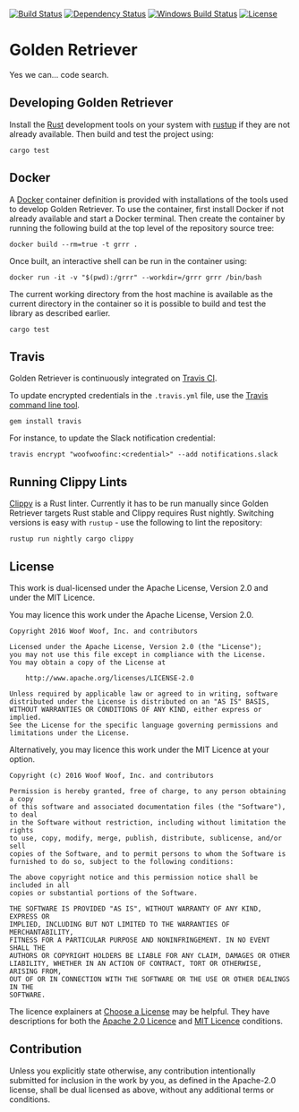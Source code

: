 [![Build Status](https://travis-ci.org/woofwoofinc/golden_retriever.svg?branch=master)](https://travis-ci.org/woofwoofinc/golden_retriever)
[![Dependency Status](https://dependencyci.com/github/woofwoofinc/golden_retriever/badge)](https://dependencyci.com/github/woofwoofinc/golden_retriever)
[![Windows Build Status](https://ci.appveyor.com/api/projects/status/nve0g5owu810pi4w/branch/master?svg=true)](https://ci.appveyor.com/project/passy/golden_retriever)
[![License](https://img.shields.io/github/license/woofwoofinc/golden_retriever.svg)](https://github.com/woofwoofinc/golden_retriever#license)


Golden Retriever
================
Yes we can... code search.


Developing Golden Retriever
---------------------------
Install the [Rust] development tools on your system with [rustup] if they are
not already available. Then build and test the project using:

    cargo test

[Rust]: https://www.rust-lang.org
[rustup]: https://www.rustup.rs


Docker
------
A [Docker] container definition is provided with installations of the tools
used to develop Golden Retriever. To use the container, first install Docker if
not already available and start a Docker terminal. Then create the container by
running the following build at the top level of the repository source tree:

    docker build --rm=true -t grrr .

[Docker]: http://docker.io

Once built, an interactive shell can be run in the container using:

    docker run -it -v "$(pwd):/grrr" --workdir=/grrr grrr /bin/bash

The current working directory from the host machine is available as the current
directory in the container so it is possible to build and test the library as
described earlier.

    cargo test


Travis
------
Golden Retriever is continuously integrated on [Travis CI].

To update encrypted credentials in the `.travis.yml` file, use the
[Travis command line tool].

    gem install travis

For instance, to update the Slack notification credential:

    travis encrypt "woofwoofinc:<credential>" --add notifications.slack

[Travis CI]: https://travis-ci.org
[Travis command line tool]: https://docs.travis-ci.com/user/encryption-keys


Running Clippy Lints
--------------------
[Clippy] is a Rust linter. Currently it has to be run manually since Golden
Retriever targets Rust stable and Clippy requires Rust nightly. Switching
versions is easy with `rustup` - use the following to lint the repository:

    rustup run nightly cargo clippy

[Clippy]: https://github.com/Manishearth/rust-clippy


License
-------
This work is dual-licensed under the Apache License, Version 2.0 and under the
MIT Licence.

You may licence this work under the Apache License, Version 2.0.

    Copyright 2016 Woof Woof, Inc. and contributors

    Licensed under the Apache License, Version 2.0 (the "License");
    you may not use this file except in compliance with the License.
    You may obtain a copy of the License at

        http://www.apache.org/licenses/LICENSE-2.0

    Unless required by applicable law or agreed to in writing, software
    distributed under the License is distributed on an "AS IS" BASIS,
    WITHOUT WARRANTIES OR CONDITIONS OF ANY KIND, either express or implied.
    See the License for the specific language governing permissions and
    limitations under the License.

Alternatively, you may licence this work under the MIT Licence at your option.

    Copyright (c) 2016 Woof Woof, Inc. and contributors
    
    Permission is hereby granted, free of charge, to any person obtaining a copy
    of this software and associated documentation files (the "Software"), to deal
    in the Software without restriction, including without limitation the rights
    to use, copy, modify, merge, publish, distribute, sublicense, and/or sell
    copies of the Software, and to permit persons to whom the Software is
    furnished to do so, subject to the following conditions:
    
    The above copyright notice and this permission notice shall be included in all
    copies or substantial portions of the Software.
    
    THE SOFTWARE IS PROVIDED "AS IS", WITHOUT WARRANTY OF ANY KIND, EXPRESS OR
    IMPLIED, INCLUDING BUT NOT LIMITED TO THE WARRANTIES OF MERCHANTABILITY,
    FITNESS FOR A PARTICULAR PURPOSE AND NONINFRINGEMENT. IN NO EVENT SHALL THE
    AUTHORS OR COPYRIGHT HOLDERS BE LIABLE FOR ANY CLAIM, DAMAGES OR OTHER
    LIABILITY, WHETHER IN AN ACTION OF CONTRACT, TORT OR OTHERWISE, ARISING FROM,
    OUT OF OR IN CONNECTION WITH THE SOFTWARE OR THE USE OR OTHER DEALINGS IN THE
    SOFTWARE.

The licence explainers at [Choose a License] may be helpful. They have 
descriptions for both the [Apache 2.0 Licence] and [MIT Licence] conditions.

[Choose a License]: http://choosealicense.com
[Apache 2.0 Licence]: http://choosealicense.com/licenses/apache-2.0/
[MIT Licence]: http://choosealicense.com/licenses/mit/


Contribution
------------
Unless you explicitly state otherwise, any contribution intentionally submitted
for inclusion in the work by you, as defined in the Apache-2.0 license, shall be
dual licensed as above, without any additional terms or conditions.
